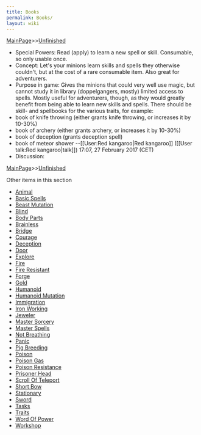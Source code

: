 ```yaml
---
title: Books
permalink: Books/
layout: wiki
---
```


[MainPage](/keeperrl_wiki/ "wikilink")>>[Unfinished](/keeperrl_wiki/Unfinished "wikilink")

- Special Powers: Read (apply) to learn a new spell or skill. Consumable, so only usable once.
- Concept: Let's your minions learn skills and spells they otherwise couldn't, but at the cost of a rare consumable item. Also great for adventurers.
- Purpose in game: Gives the minions that could very well use magic, but cannot study it in library (doppelgangers, mostly) limited access to spells. Mostly useful for adventurers, though, as they would greatly benefit from being able to learn new skills and spells. There should be skill- and spellbooks for the various traits, for example:
- book of knife throwing (either grants knife throwing, or increases it by 10-30%)
- book of archery (either grants archery, or increases it by 10-30%)
- book of deception (grants deception spell)
- book of meteor shower
--[[User:Red kangaroo|Red kangaroo]] ([[User talk:Red kangaroo|talk]]) 17:07, 27 February 2017 (CET)
- Discussion:

[MainPage](/keeperrl_wiki/ "wikilink")>>[Unfinished](/keeperrl_wiki/Unfinished "wikilink")

Other items in this section
-    [Animal](/keeperrl_wiki/Animal "wikilink")
-    [Basic Spells](/keeperrl_wiki/Basic_Spells "wikilink")
-    [Beast Mutation](/keeperrl_wiki/Beast_Mutation "wikilink")
-    [Blind](/keeperrl_wiki/Blind "wikilink")
-    [Body Parts](/keeperrl_wiki/Body_Parts "wikilink")
-    [Brainless](/keeperrl_wiki/Brainless "wikilink")
-    [Bridge](/keeperrl_wiki/Bridge "wikilink")
-    [Courage](/keeperrl_wiki/Courage "wikilink")
-    [Deception](/keeperrl_wiki/Deception "wikilink")
-    [Door](/keeperrl_wiki/Door "wikilink")
-    [Explore](/keeperrl_wiki/Explore "wikilink")
-    [Fire](/keeperrl_wiki/Fire "wikilink")
-    [Fire Resistant](/keeperrl_wiki/Fire_Resistant "wikilink")
-    [Forge](/keeperrl_wiki/Forge "wikilink")
-    [Gold](/keeperrl_wiki/Gold "wikilink")
-    [Humanoid](/keeperrl_wiki/Humanoid "wikilink")
-    [Humanoid Mutation](/keeperrl_wiki/Humanoid_Mutation "wikilink")
-    [Immigration](/keeperrl_wiki/Immigration "wikilink")
-    [Iron Working](/keeperrl_wiki/Iron_Working "wikilink")
-    [Jeweler](/keeperrl_wiki/Jeweler "wikilink")
-    [Master Sorcery](/keeperrl_wiki/Master_Sorcery "wikilink")
-    [Master Spells](/keeperrl_wiki/Master_Spells "wikilink")
-    [Not Breathing](/keeperrl_wiki/Not_Breathing "wikilink")
-    [Panic](/keeperrl_wiki/Panic "wikilink")
-    [Pig Breeding](/keeperrl_wiki/Pig_Breeding "wikilink")
-    [Poison](/keeperrl_wiki/Poison "wikilink")
-    [Poison Gas](/keeperrl_wiki/Poison_Gas "wikilink")
-    [Poison Resistance](/keeperrl_wiki/Poison_Resistance "wikilink")
-    [Prisoner Head](/keeperrl_wiki/Prisoner_Head "wikilink")
-    [Scroll Of Teleport](/keeperrl_wiki/Scroll_Of_Teleport "wikilink")
-    [Short Bow](/keeperrl_wiki/Short_Bow "wikilink")
-    [Stationary](/keeperrl_wiki/Stationary "wikilink")
-    [Sword](/keeperrl_wiki/Sword "wikilink")
-    [Tasks](/keeperrl_wiki/Tasks "wikilink")
-    [Traits](/keeperrl_wiki/Traits "wikilink")
-    [Word Of Power](/keeperrl_wiki/Word_Of_Power "wikilink")
-    [Workshop](/keeperrl_wiki/Workshop "wikilink")
